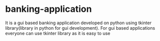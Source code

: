 # banking-application
It is a gui based banking application developed on python using tkinter library(library in python for gui development).
For gui based applications everyone can use tkinter library as it is easy to use 
